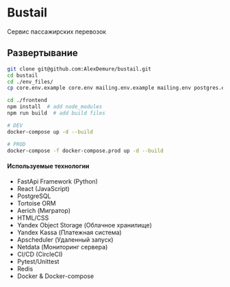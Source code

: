 # Bustail 
Сервис пассажирских перевозок

## Развертывание

```sh
git clone git@github.com:AlexDemure/bustail.git
cd bustail
cd ./env_files/
cp core.env.example core.env mailing.env.example mailing.env postgres.env.example postgres.env 

cd ./frontend
npm install  # add node_modules
npm run build  # add build files

# DEV
docker-compose up -d --build

# PROD
docker-compose -f docker-compose.prod up -d --build
```

#### Используемые технологии
- FastApi Framework (Python)
- React (JavaScript)
- PostgreSQL
- Tortoise ORM
- Aerich (Мигратор)
- HTML/CSS
- Yandex Object Storage (Облачное хранилище)
- Yandex Kassa (Платежная система)
- Apscheduler (Удаленный запуск)
- Netdata (Мониторинг сервера)
- CI/CD (CircleCI)
- Pytest/Unittest
- Redis
- Docker & Docker-compose